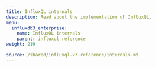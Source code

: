 ```yaml
---
title: InfluxQL internals
description: Read about the implementation of InfluxQL.
menu:
  influxdb3_enterprise:
    name: InfluxQL internals
    parent: influxql-reference
weight: 219

source: /shared/influxql-v3-reference/internals.md
---
```


<!-- 
The content of this page is at /shared/influxql-v3-reference/internals.md
-->
